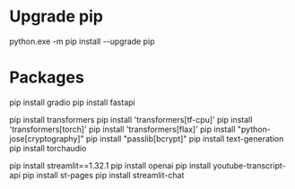 # Upgrade pip
python.exe -m pip install --upgrade pip

# Packages
pip install gradio
pip install fastapi

pip install transformers
pip install 'transformers[tf-cpu]'
pip install 'transformers[torch]'
pip install 'transformers[flax]'
pip install "python-jose[cryptography]"
pip install "passlib[bcrypt]"
pip install text-generation
pip install torchaudio

pip install streamlit==1.32.1
pip install openai
pip install youtube-transcript-api
pip install st-pages
pip install streamlit-chat 